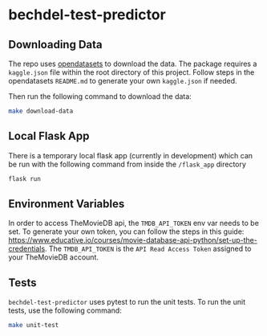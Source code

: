 # bechdel-test-predictor


## Downloading Data
The repo uses [opendatasets](https://github.com/JovianHQ/opendatasets/tree/master) to download the data. The package requires a `kaggle.json` file within the root directory of this project. Follow steps in the opendatasets `README.md` to generate your own `kaggle.json` if needed.

Then run the following command to download the data:
```sh
make download-data
```

## Local Flask App
There is a temporary local flask app (currently in development) which can be run with the following command from inside the `/flask_app` directory
```sh
flask run
```


## Environment Variables
In order to access TheMovieDB api, the `TMDB_API_TOKEN` env var needs to be set. To generate your own token, you can follow the steps in this guide: https://www.educative.io/courses/movie-database-api-python/set-up-the-credentials. The `TMDB_API_TOKEN` is the `API Read Access Token` assigned to your TheMovieDB account.


## Tests
`bechdel-test-predictor` uses pytest to run the unit tests. To run the unit tests, use the following command:
```sh
make unit-test
```